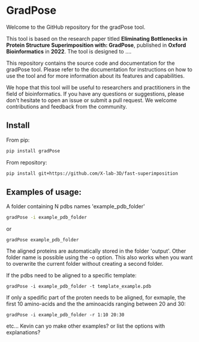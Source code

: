 # GradPose

Welcome to the GitHub repository for the gradPose tool.

This tool is based on the research paper titled **Eliminating Bottlenecks in Protein Structure Superimposition with: GradPose**, published in **Oxford Bioinformatics** in **2022**. The tool is designed to ....

This repository contains the source code and documentation for the gradPose tool. Please refer to the documentation for instructions on how to use the tool and for more information about its features and capabilities.

We hope that this tool will be useful to researchers and practitioners in the field of bioinformatics. If you have any questions or suggestions, please don't hesitate to open an issue or submit a pull request. We welcome contributions and feedback from the community.

## Install

From pip:
    
```bash
pip install gradPose
```

From repository:
    
```bash
pip install git+https://github.com/X-lab-3D/fast-superimposition
```

## Examples of usage:

A folder containing N pdbs names 'example_pdb_folder'

```bash
gradPose -i example_pdb_folder
```
or
```
gradPose example_pdb_folder
```
The aligned proteins are automatically stored in the folder 'output'. Other folder name is possible using the -o option. This also works when you want to overwrite the current folder without creating a second folder.

If the pdbs need to be aligned to a specific template:
```
gradPose -i example_pdb_folder -t template_example.pdb
```

If only a spedific part of the proten needs to be aligned, for exmaple, the first 10 amino-acids and the the aminoacids ranging between 20 and 30:

```
gradPose -i example_pdb_folder -r 1:10 20:30
```

etc... Kevin can yo make other examples? or list the options with explanations?
